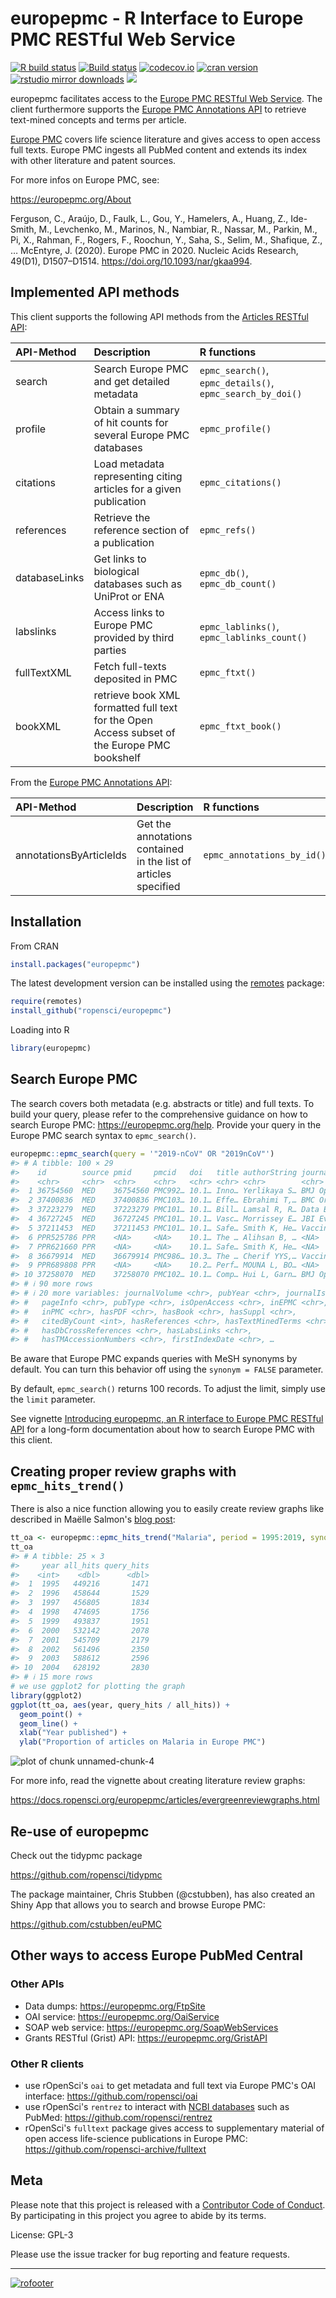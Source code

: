 europepmc - R Interface to Europe PMC RESTful Web Service
=== 





[![R build status](https://github.com/ropensci/europepmc/workflows/R-CMD-check/badge.svg)](https://github.com/ropensci/europepmc/actions)
[![Build status](https://ci.appveyor.com/api/projects/status/f8xtpvhhr074lk44?svg=true)](https://ci.appveyor.com/project/sckott/europepmc)
[![codecov.io](https://codecov.io/github/ropensci/europepmc/coverage.svg?branch=master)](https://app.codecov.io/github/ropensci/europepmc?branch=master)
[![cran version](https://www.r-pkg.org/badges/version/europepmc)](https://cran.r-project.org/package=europepmc)
[![rstudio mirror downloads](https://cranlogs.r-pkg.org/badges/europepmc)](https://github.com/r-hub/cranlogs.app)
[![](https://badges.ropensci.org/29_status.svg)](https://github.com/ropensci/software-review/issues/29)

europepmc facilitates access to the [Europe PMC RESTful Web
Service](https://europepmc.org/RestfulWebService). The client furthermore supports the [Europe PMC Annotations API](https://europepmc.org/AnnotationsApi) to retrieve text-mined concepts and terms per article.

[Europe PMC](https://europepmc.org/) covers life science literature and
gives access to open access full texts. Europe
PMC ingests all PubMed content and extends its index with other literature and patent sources.

For more infos on Europe PMC, see:

<https://europepmc.org/About>

Ferguson, C., Araújo, D., Faulk, L., Gou, Y., Hamelers, A., Huang, Z., 
Ide-Smith, M., Levchenko, M., Marinos, N., Nambiar, R., Nassar, M., Parkin, M., Pi, X., Rahman, F., Rogers, F., Roochun, Y., Saha, S., Selim, M., Shafique, Z., … McEntyre, J. (2020). Europe PMC in 2020. Nucleic Acids Research, 49(D1), D1507–D1514. <https://doi.org/10.1093/nar/gkaa994>.

## Implemented API methods

This client supports the following API methods from the [Articles RESTful API](https://europepmc.org/RestfulWebService):

|API-Method     |Description                                                                                  |R functions                                |
|:--------------|:--------------------------------------------------------------------------------------------|:------------------------------------------|
|search         |Search Europe PMC and get detailed metadata                                                  |`epmc_search()`, `epmc_details()`, `epmc_search_by_doi()`          |
|profile        |Obtain a summary of hit counts for several Europe PMC databases                              |`epmc_profile()`                           |
|citations      |Load metadata representing citing articles for a given publication                           |`epmc_citations()`                         |
|references     |Retrieve the reference section of a publication                                               |`epmc_refs()`                              |
|databaseLinks  |Get links to biological databases such as UniProt or ENA                                     |`epmc_db()`, `epmc_db_count()`             |
|labslinks      |Access links to Europe PMC provided by third parties                                         |`epmc_lablinks()`, `epmc_lablinks_count()` |
|fullTextXML    |Fetch full-texts deposited in PMC                                                            |`epmc_ftxt()`                              |
|bookXML        |retrieve book XML formatted full text for the Open Access subset of the Europe PMC bookshelf |`epmc_ftxt_book()`                         |

From the [Europe PMC Annotations API](https://europepmc.org/AnnotationsApi):

|API-Method     |Description |R functions |
|:-----------|:-------------|:-------------|
annotationsByArticleIds | Get the annotations contained in the list of articles specified | `epmc_annotations_by_id()` |

## Installation

From CRAN

```r
install.packages("europepmc")
```

The latest development version can be installed using the
[remotes](https://github.com/r-lib/remotes/) package:


```r
require(remotes)
install_github("ropensci/europepmc")
```

Loading into R


```r
library(europepmc)
```

## Search Europe PMC

The search covers both metadata (e.g. abstracts or title) and full texts. To
build your query, please refer to the comprehensive guidance on how to search
Europe PMC: <https://europepmc.org/help>. Provide your query in the Europe
PMC search syntax to `epmc_search()`. 


```r
europepmc::epmc_search(query = '"2019-nCoV" OR "2019nCoV"')
#> # A tibble: 100 × 29
#>    id        source pmid     pmcid   doi   title authorString journalTitle issue
#>    <chr>     <chr>  <chr>    <chr>   <chr> <chr> <chr>        <chr>        <chr>
#>  1 36754560  MED    36754560 PMC992… 10.1… Inno… Yerlikaya S… BMJ Open     2    
#>  2 37400836  MED    37400836 PMC103… 10.1… Effe… Ebrahimi T,… BMC Oral He… 1    
#>  3 37223279  MED    37223279 PMC101… 10.1… Bill… Lamsal R, R… Data Brief   <NA> 
#>  4 36727245  MED    36727245 PMC101… 10.1… Vasc… Morrissey E… JBI Evid Sy… 5    
#>  5 37211453  MED    37211453 PMC101… 10.1… Safe… Smith K, He… Vaccine      26   
#>  6 PPR525786 PPR    <NA>     <NA>    10.1… The … Alihsan B, … <NA>         <NA> 
#>  7 PPR621660 PPR    <NA>     <NA>    10.1… Safe… Smith K, He… <NA>         <NA> 
#>  8 36679914  MED    36679914 PMC986… 10.3… The … Cherif YYS,… Vaccines (B… 1    
#>  9 PPR689808 PPR    <NA>     <NA>    10.2… Perf… MOUNA L, BO… <NA>         <NA> 
#> 10 37258070  MED    37258070 PMC102… 10.1… Comp… Hui L, Garn… BMJ Open     5    
#> # ℹ 90 more rows
#> # ℹ 20 more variables: journalVolume <chr>, pubYear <chr>, journalIssn <chr>,
#> #   pageInfo <chr>, pubType <chr>, isOpenAccess <chr>, inEPMC <chr>,
#> #   inPMC <chr>, hasPDF <chr>, hasBook <chr>, hasSuppl <chr>,
#> #   citedByCount <int>, hasReferences <chr>, hasTextMinedTerms <chr>,
#> #   hasDbCrossReferences <chr>, hasLabsLinks <chr>,
#> #   hasTMAccessionNumbers <chr>, firstIndexDate <chr>, …
```

Be aware that Europe PMC expands queries with MeSH synonyms by default. You can turn this behavior off using the `synonym = FALSE` parameter.

By default, `epmc_search()` returns 100 records. To adjust the limit, simply use
the `limit` parameter.

See vignette [Introducing europepmc, an R interface to Europe PMC RESTful API](https://docs.ropensci.org/europepmc/articles/introducing-europepmc.html) for a long-form documentation about how to search Europe PMC with this client.

## Creating proper review graphs with `epmc_hits_trend()`

There is also a nice function allowing you to easily create review graphs like described in Maëlle
Salmon's [blog post](https://masalmon.eu/2017/05/14/evergreenreviewgraph/):


```r
tt_oa <- europepmc::epmc_hits_trend("Malaria", period = 1995:2019, synonym = FALSE)
tt_oa
#> # A tibble: 25 × 3
#>     year all_hits query_hits
#>    <int>    <dbl>      <dbl>
#>  1  1995   449216       1471
#>  2  1996   458644       1529
#>  3  1997   456805       1834
#>  4  1998   474695       1756
#>  5  1999   493837       1951
#>  6  2000   532142       2078
#>  7  2001   545709       2179
#>  8  2002   561496       2350
#>  9  2003   588612       2596
#> 10  2004   628192       2830
#> # ℹ 15 more rows
# we use ggplot2 for plotting the graph
library(ggplot2)
ggplot(tt_oa, aes(year, query_hits / all_hits)) + 
  geom_point() + 
  geom_line() +
  xlab("Year published") + 
  ylab("Proportion of articles on Malaria in Europe PMC")
```

![plot of chunk unnamed-chunk-4](man/figures/unnamed-chunk-4-1.png)

For more info, read the vignette about creating literature review graphs:

<https://docs.ropensci.org/europepmc/articles/evergreenreviewgraphs.html>

## Re-use of europepmc

Check out the tidypmc package

<https://github.com/ropensci/tidypmc>

The package maintainer, Chris Stubben (@cstubben), has also created an Shiny App that allows you to search and browse Europe PMC:

<https://github.com/cstubben/euPMC>



## Other ways to access Europe PubMed Central

### Other APIs

- Data dumps: <https://europepmc.org/FtpSite>
- OAI service: <https://europepmc.org/OaiService>
- SOAP web service: <https://europepmc.org/SoapWebServices>
- Grants RESTful (Grist) API: <https://europepmc.org/GristAPI>

### Other R clients

- use rOpenSci's `oai` to get metadata and full text via Europe PMC's OAI interface: <https://github.com/ropensci/oai>
- use rOpenSci's `rentrez` to interact with [NCBI databases](https://www.ncbi.nlm.nih.gov/) such as PubMed: <https://github.com/ropensci/rentrez>
- rOpenSci's `fulltext` package gives access to supplementary material of open access life-science publications in Europe PMC: <https://github.com/ropensci-archive/fulltext>

## Meta

Please note that this project is released with a [Contributor Code of Conduct](https://docs.ropensci.org/europepmc/CONDUCT.html). By participating in this project you agree to abide by its terms.

License: GPL-3

Please use the issue tracker for bug reporting and feature requests.

---

[![rofooter](https://ropensci.org/public_images/github_footer.png)](https://ropensci.org)
